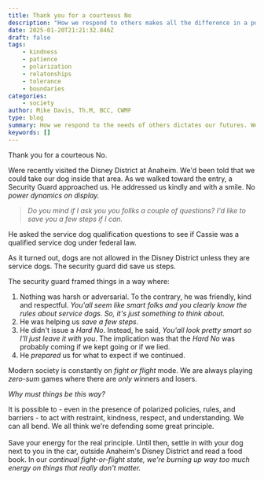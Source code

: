 ```yaml
---
title: Thank you for a courteous No
description: "How we respond to others makes all the difference in a polarized world. "
date: 2025-01-20T21:21:32.846Z
draft: false
tags:
    - kindness
    - patience
    - polarization
    - relatonships
    - tolerance
    - boundaries
categories:
    - society
author: Mike Davis, Th.M, BCC, CWMF
type: blog
summary: How we respond to the needs of others dictates our futures. We are all ready for a fight. Is this really the only option?
keywords: []
---
```

Thank you for a courteous No.

Were recently visited the Disney District at Anaheim. We'd been told that we could take our dog inside that area. As we walked toward the entry, a Security Guard approached us. He addressed us kindly and with a smile. No *power dynamics on display.* 

>*Do you mind if I ask you you follks a couple of questions? I'd like to save you a few steps if I can.* 

He asked the service dog qualification questions to see if Cassie was a qualified service dog under federal law.

As it turned out, dogs are not allowed in the Disney District unless they are service dogs. The security guard did save us steps. 

The security guard framed things in a way where: 
1. Nothing was harsh or adversarial. To the contrary, he was friendly, kind and respectful. *You'all seem like smart folks and you clearly know the rules about service dogs. So, it's just something to think about.* 
2. He was helping us *save a few steps*. 
3. He didn't issue a *Hard No*. Instead, he said, *You'all look pretty smart so I'll just leave it with you*. The implication was that the *Hard No* was probably coming if we kept going or if we lied. 
4. He *prepared* us for what to expect if we continued. 

Modern society is constantly on *fight or flight* mode. We are always playing *zero-sum* games where there are *only* winners and losers. 

*Why must things be this way?*

It is possible to - even in the presence of polarized policies, rules, and barriers - to act with restraint, kindness, respect, and understanding. We can all bend. We all think we're defending some great principle. \
\
Save your energy for the real principle. Until then, settle in with your dog next to you in the car, outside Anaheim's Disney District and read a food book. In our *continual fight-or-flight state, we're burning up way too much energy on things that really don't matter.*


